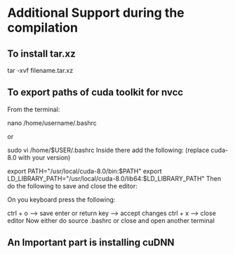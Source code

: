 # Additional Support during the compilation  


## To install tar.xz

tar -xvf filename.tar.xz

## To export paths of cuda toolkit for nvcc

From the terminal:

 nano /home/username/.bashrc

 or

sudo vi /home/$USER/.bashrc
Inside there add the following: (replace cuda-8.0 with your version)

 export PATH="/usr/local/cuda-8.0/bin:$PATH"
 export LD_LIBRARY_PATH="/usr/local/cuda-8.0/lib64:$LD_LIBRARY_PATH"
Then do the following to save and close the editor:

 On you keyboard press the following: 

 ctrl + o             --> save 
 enter or return key  --> accept changes
 ctrl + x             --> close editor
Now either do source .bashrc or close and open another terminal

## An Important part is installing cuDNN
